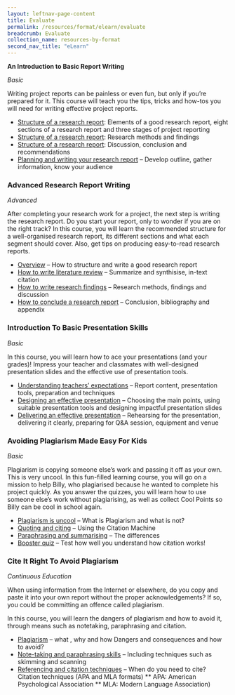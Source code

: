 ```yaml
---
layout: leftnav-page-content
title: Evaluate
permalink: /resources/format/elearn/evaluate
breadcrumb: Evaluate
collection_name: resources-by-format
second_nav_title: "eLearn"
---
```


**An Introduction to Basic Report Writing**

*Basic*

Writing project reports can be painless or even fun, but only if you’re prepared for it. This course will teach you the tips, tricks and how-tos you will need for writing effective project reports.

- [Structure of a research report](http://www.nlb.gov.sg/sure-elearn-elearn/SRSEC/Module-01/Shell.html): Elements of a good research report, eight sections of a research report and three stages of project reporting
- [Structure of a research report](http://www.nlb.gov.sg/sure-elearn/SRSEC/Module-02/Shell.html): Research methods and findings
- [Structure of a research report](http://www.nlb.gov.sg/sure-elearn/SRSEC/Module-03/Shell.html): Discussion, conclusion and recommendations
- [Planning and writing your research report](http://www.nlb.gov.sg/sure-elearn/SRSEC/Module-05/Shell.html) – Develop outline, gather information, know your audience

### **Advanced Research Report Writing**

*Advanced*

After completing your research work for a project, the next step is writing the research report. Do you start your report, only to wonder if you are on the right track? In this course, you will learn the recommended structure for a well-organised research report, its different sections and what each segment should cover. Also, get tips on producing easy-to-read research reports.

- [Overview](http://www.nlb.gov.sg/sure-elearn/SRR/Module-01/Shell.html) – How to structure and write a good research report
- [How to write literature review](http://www.nlb.gov.sg/sure-elearn/SRR/Module-02/Shell.html) – Summarize and synthisise, in-text citation
- [How to write research findings](http://www.nlb.gov.sg/sure-elearn/SRR/Module-03/Shell.html) – Research methods, findings and discussion
- [How to conclude a research report](http://www.nlb.gov.sg/sure-elearn/SRR/Module-04/Shell.html) – Conclusion, bibliography and appendix

### **Introduction To Basic Presentation Skills**

*Basic*

In this course, you will learn how to ace your presentations (and your grades)! Impress your teacher and classmates with well-designed presentation slides and the effective use of presentation tools.

- [Understanding teachers’ expectations](http://www.nlb.gov.sg/sure-elearn/PWSPR/Module-01/Shell.html) – Report content, presentation tools, preparation and techniques
- [Designing an effective presentation](http://www.nlb.gov.sg/sure-elearn/PWSPR/Module-02/Shell.html) – Choosing the main points, using suitable presentation tools and designing impactful presentation slides
- [Delivering  an effective presentation](http://www.nlb.gov.sg/sure-elearn/PWSPR/Module-03/Shell.html) – Rehearsing for the presentation, delivering it clearly, preparing for Q&A session, equipment and venue

### **Avoiding Plagiarism Made Easy For Kids**

*Basic*

Plagiarism is copying someone else’s work and passing it off as your own. This is very uncool. In this fun-filled learning course, you will go on a mission to help Billy, who plagiarised because he wanted to complete his project quickly. As you answer the quizzes, you will learn how to use someone else’s work without plagiarising, as well as collect Cool Points so Billy can be cool in school again.

- [Plagiarism is uncool](http://www.nlb.gov.sg/sure-elearn/APMEK/Module-01/Shell.html) – What is Plagiarism and what is not?
- [Quoting and citing](http://www.nlb.gov.sg/sure-elearn/APMEK/Module-02/Shell.html) – Using the Citation Machine
- [Paraphrasing and summarising](http://www.nlb.gov.sg/sure-elearn/APMEK/Module-03/Shell.html) – The differences
- [Booster quiz](http://www.nlb.gov.sg/sure-elearn/APMEK/Module-04/Shell.html) – Test how well you understand how citation works!

### **Cite It Right To Avoid Plagiarism**

*Continuous Education*

When using information from the Internet or elsewhere, do you copy and paste it into your own report without the proper acknowledgements? If so, you could be committing an offence called plagiarism.

In this course, you will learn the dangers of plagiarism and how to avoid it, through means such as notetaking, paraphrasing and citation.

- [Plagiarism](http://www.nlb.gov.sg/sure-elearn/CIRAP/Module-01/Shell.html) – what , why and how Dangers and consequences and how to avoid?
- [Note-taking and paraphrasing skills](http://www.nlb.gov.sg/sure-elearn/CIRAP/Module-02/Shell.html) – Including techniques such as skimming and scanning
- [Referencing and citation techniques](http://www.nlb.gov.sg/sure-elearn/CIRAP/Module-03/Shell.html) – When do you need to cite? Citation techniques (APA and MLA formats)
  ** APA: American Psychological Association
  ** MLA: Modern Language Association)